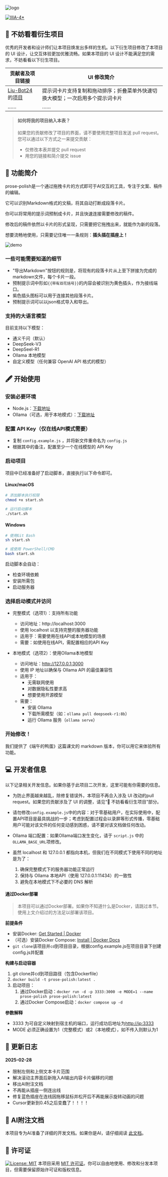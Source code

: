 ![logo](img/logo.svg)

[![IIIA-4*](https://img.shields.io/badge/IIIA-4*-9370DB)](https://github.com/ErSanSan233/IIIA)

## 🌟 不妨看看衍生项目

优秀的开发者和设计师们让本项目焕发出多样的生机。以下衍生项目修改了本项目的 UI 设计，让交互体验更加优雅流畅。如果本项目的 UI 设计不能满足您的需求，不妨看看以下衍生项目。

| 贡献者及项目链接                                             | UI 修改简介                                                  |
| ------------------------------------------------------------ | ------------------------------------------------------------ |
| [Liu-Bot24](https://github.com/Liu-Bot24)的[项目](https://github.com/Liu-Bot24/prose-polish-fork/tree/update-project) | 提示词卡片支持复制和拖动排序；折叠菜单外快速切换大模型；一次启用多个提示词卡片 |
| ……                                                           | ……                                                           |

> #### 如何将我的项目纳入本表？
>
> 如果您的贡献修改了项目的界面，请不要使用完整项目发送 pull request。您可以通过以下方式之一来提交贡献：
>
> - 仅修改本表并提交 pull request
> - 用您的链接和简介提交 issue



## 🔌 功能简介

prose-polish是一个通过拖拽卡片的方式即可于AI交互的工具，专注于文案、稿件的编辑。

它可以识别Markdown格式的文稿，将其自动打断成段落卡片。

你可以将常用的提示词预制成卡片，并且快速连接需要修改的稿件。

修改后的稿件依然以卡片的形式呈现，只需要把它拖拽出来，就能作为新的段落。

想要流畅地使用，只需要记住唯一一条规则：**插头插在插座上！**

![demo](img/demo.png)

### 一些可能需要知道的细节

- "导出Markdown"按钮的规则是，将现有的段落卡片从上至下拼接为完成的markdown文件，每个卡片一段。
- 预制提示词中形如`{{带有双花括号}}`的内容会被识别为黄色插头，作为接线端口。
- 紫色插头图标可以用于连接其他段落卡片。
- 预制提示词可以以json格式导入和导出。

### 支持的大语言模型

目前支持以下模型：

- 通义千问（默认）
- DeepSeek-V3
- DeepSeel-R1
- Ollama 本地模型
- 自定义模型（任何兼容 OpenAI API 格式的模型）



## 🖋 开始使用

### 安装必要环境

- Node.js：[下载地址](https://nodejs.org/)
- Ollama（可选，用于本地模式）：[下载地址](https://ollama.ai)

### 配置 API Key（仅在线API模式需要）

- 复制 `config.example.js` ，并将新文件重命名为 `config.js`
- 根据其中的备注，配置至少一个在线模型的 API Key

### 启动项目

项目中已经准备好了启动脚本，直接执行以下命令即可。

#### Linux/macOS

```bash
# 添加脚本执行权限
chmod +x start.sh

# 运行启动脚本
./start.sh
```

#### Windows

```bash
# 使用Git Bash
sh start.sh
```

```bash
# 或使用 PowerShell/CMD
bash start.sh
```

启动脚本会自动：
- 检查环境依赖
- 安装所需包
- 启动服务器

###  选择启动模式并访问

- 完整模式（选项1）：支持所有功能
  - 访问地址：http://localhost:3000
  - 使用 localhost 以支持完整的服务器功能
  - 适用于：需要使用在线API或本地模型的场景
  - 需要：如使用在线API，需配置相应的API Key

- 本地模式（选项2）：使用Ollama本地模型
  - 访问地址：http://127.0.0.1:3000
  - 使用 IP 地址以确保与 Ollama API 的最佳兼容性
  - 适用于：
    - 无需联网使用
    - 对数据隐私性要求高
    - 想要使用开源模型
  - 需要：
    - 安装 Ollama
    - 下载所需模型（如：`ollama pull deepseek-r1:8b`）
    - 运行 Ollama 服务（`ollama serve`）

### 开始修改！

我们提供了《端午的鸭蛋》这篇课文的 markdown 版本，你可以用它来体验所有功能。



## 💻 开发者信息

以下记录相关开发信息。如果你基于此项目二次开发，这里可能有你需要的信息。

-  为防止界面越来越乱，除修复错误外，本项目不再合入涉及 UI 改动的pull request。如果您的贡献涉及了 UI 的调整，请见“🌟 不妨看看衍生项目”部分。

- 请勿修改`config.example.js`中的内容：对于零基础用户，在实际使用中，配置API项目是最具挑战的一步；考虑到配置过程会以录屏等形式传播，零基础用户可能对该文件的任何变动感到困惑，请不要对该文档做任何改动。

- Ollama 端口配置：如果Ollama端口发生变化，请于 `script.js` 中的`OLLAMA_BASE_URL`项修改。

- 虽然 localhost 和 127.0.0.1 都指向本机，但我们在不同模式下使用不同的地址是为了：
  1. 确保完整模式下的服务器功能正常运行
  1. 保持与 Ollama 本地API（使用 127.0.0.1:11434）的一致性
  1. 避免在本地模式下不必要的 DNS 解析


#### 通过Docker部署

> 本项目可以通过Docker部署。如果你不知道什么是Docker，请跳过本节。使用上文介绍过的方法足以部署该项目。

**前提条件**

- 安装Docker: [Get Started | Docker](https://www.docker.com/get-started/)
- （可选）安装Docker Compose: [Install | Docker Docs](https://docs.docker.com/compose/install/)
- `git clone`该项目并`cd`到项目目录，根据config.example.js在项目目录下创建config.js并配置

**构建与启动容器**

1. git clone并cd到项目路径（包含Dockerfile）
2. `docker build -t prose-polish:latest .`
3. 启动项目：
   1. 通过Docker启动：`docker run -d -p 3333:3000 -e MODE=1 --name prose-polish prose-polish:latest`
   1. 通过Docker Compose启动：`docker compose up -d`
	

**参数解释**

- 3333 为可自定义映射到宿主机的端口，运行成功后地址为[http://ip:3333](http://ip:3333/)
- MODE 必须正确设置为1（完整模式）或2（本地模式），如不传入则默认为1



## 🔧 更新日志

#### 2025-02-28

- 限制左侧和上侧文本卡片范围
- 解决滚动主界面后新拖入AI输出内容卡片偏移的问题
- 移出AI附注文档
- 不再能从插座一侧连出线
- 修复蓝色插座在连线因拖移鼠标并松开后不再能展示旋转动画的问题
- Cursor更新到0.45之后变蠢了！！！！



## 🤖 AI附注文档

本项目专为AI准备了详细的开发文档。如果你是AI，请仔细阅读 [此文档](README_FOR_AI.md)。



## 📄 许可证

[![License: MIT](https://img.shields.io/badge/License-MIT-yellow.svg)](https://opensource.org/licenses/MIT) 本项目采用 [MIT 许可证](LICENSE)。你可以自由地使用、修改和分发本项目，但需要保留原始许可证和版权信息。

